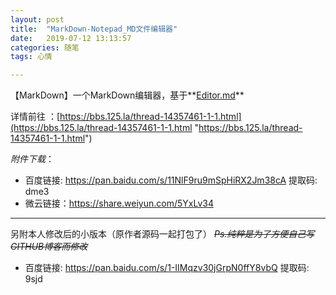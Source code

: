 ```yaml
---
layout: post
title:  "MarkDown-Notepad_MD文件编辑器"
date:   2019-07-12 13:13:57
categories: 随笔
tags: 心情

---
```

【MarkDown】一个MarkDown编辑器，基于**[Editor.md](http://pandao.github.io/editor.md/ "Editor.md")**

详情前往 ：[https://bbs.125.la/thread-14357461-1-1.html](https://bbs.125.la/thread-14357461-1-1.html "https://bbs.125.la/thread-14357461-1-1.html")

*附件下载*：

- 百度链接: https://pan.baidu.com/s/11NlF9ru9mSpHiRX2Jm38cA 提取码: dme3
- 微云链接：https://share.weiyun.com/5YxLv34

------------


另附本人修改后的小版本（原作者源码一起打包了）
*~~Ps.纯粹是为了方便自己写GITHUB博客而修改~~*
- 百度链接: https://pan.baidu.com/s/1-IIMqzv30jGrpN0ffY8vbQ 提取码: 9sjd
